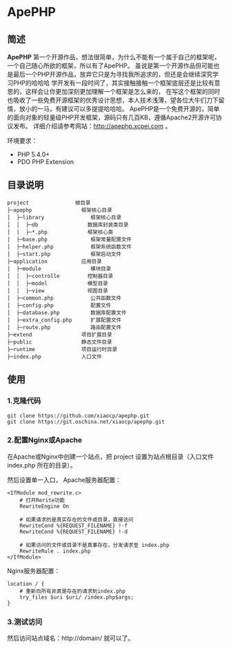 # ApePHP

## 简述

**ApePHP**
第一个开源作品，想法很简单，为什么不能有一个属于自己的框架呢，一个自己随心所欲的框架，所以有了ApePHP。
 虽说是第一个开源作品但可能也是最后一个PHP开源作品，放弃它只是为寻找我所追求的，但还是会继续深究学习PHP的哈哈哈
 学开发有一段时间了，其实接触接触一个框架底层还是比较有意思的，这样会让你更加深刻更加理解一个框架是怎么来的， 在写这个框架的同时也吸收了一些免费开源框架的优秀设计思想，本人技术浅薄，望各位大牛们刀下留情，放小的一马，有建议可以多提提哈哈哈。
ApePHP是一个免费开源的，简单的面向对象的轻量级PHP开发框架，源码只有几百KB，遵循Apache2开源许可协议发布。
详细介绍请参考网站：http://apephp.xcpei.com 。

环境要求：

* PHP 5.4.0+
* PDO PHP Extension

## 目录说明

```
project               根目录
├─apephp                框架核心目录 
│  ├─library               框架核心目录
│  │  ├─db                数据库封装类目录
│  │  ├─*.php             框架核心类
│  ├─base.php              框架常量配置文件
│  ├─helper.php            框架系统函数文件
│  ├─start.php             框架启动文件
├─application           应用目录
│  ├─module                模块目录
│  │  ├─controlle         控制器目录
│  │  ├─model             模型目录
│  │  ├─view              视图目录
│  ├─common.php            公共函数文件
│  ├─config.php            配置文件
│  ├─database.php          数据库配置文件
│  ├─extra_config.php      扩展配置文件
│  ├─route.php             路由配置文件
├─extend                项目扩展目录
├─public                静态文件目录
├─runtime               项目运行时目录
├─index.php             入口文件
```

## 使用

### 1.克隆代码

```
git clone https://github.com/xiaocp/apephp.git
git clone https://git.oschina.net/xiaocp/apephp.git
```

### 2.配置Nginx或Apache
在Apache或Nginx中创建一个站点，把 project 设置为站点根目录（入口文件 index.php 所在的目录）。

然后设置单一入口， Apache服务器配置：
```
<IfModule mod_rewrite.c>
    # 打开Rerite功能
    RewriteEngine On

    # 如果请求的是真实存在的文件或目录，直接访问
    RewriteCond %{REQUEST_FILENAME} !-f
    RewriteCond %{REQUEST_FILENAME} !-d

    # 如果访问的文件或目录不是真事存在，分发请求至 index.php
    RewriteRule . index.php
</IfModule>
```
Nginx服务器配置：
```
location / {
    # 重新向所有非真是存在的请求到index.php
    try_files $uri $uri/ /index.php$args;
}
```

### 3.测试访问

然后访问站点域名：http://domain/ 就可以了。
